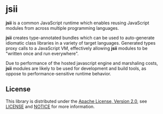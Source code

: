 # jsii

__jsii__ is a common JavaScript runtime which enables reusing JavaScript modules
from across multiple programming languages.

__jsii__ creates type-annotated bundles which can be used to auto-generate
idiomatic class libraries in a variety of target languages. Generated types
proxy calls to a JavaScript VM, effectively allowing __jsii__ modules to be
"written once and run everywhere".

Due to performance of the hosted javascript engine and marshaling costs,
__jsii__ modules are likely to be used for development and build tools, as
oppose to performance-sensitive runtime behavior.

## License

This library is distributed under the
[Apache License, Version 2.0](http://www.apache.org/licenses/LICENSE-2.0),
see [LICENSE](./LICENSE) and [NOTICE](./NOTICE) for more information.
